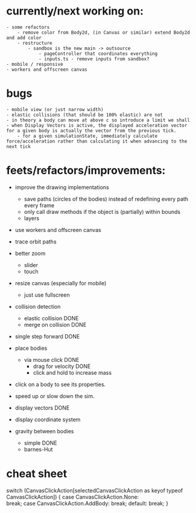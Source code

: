# currently/next working on:
    - some refactors
        - remove color from Body2d, (in Canvas or similar) extend Body2d and add color
        - restructure
            - sandbox is the new main -> outsource
                - pageController that coordinates everything
                - inputs.ts - remove inputs from sandbox? 
    - mobile / responsive
    - workers and offscreen canvas

# bugs
    - mobile view (or just narrow width)
    - elastic collisions (that should be 100% elastic) are not
    - in theory a body can move at above c so introduce a limit we shall
    - when Display Vectors is active, the displayed acceleration vector for a given body is actually the vector from the previous tick.
        - for a given simulationState, immediately calculate force/acceleration rather than calculating it when advancing to the next tick

# feets/refactors/improvements:
- improve the drawing implementations
    - save paths (circles of the bodies) instead of redefining every path every frame
    - only call draw methods if the object is (partially) within bounds
    - layers

- use workers and offscreen canvas

- trace orbit paths

- better zoom
    - slider
    - touch

- resize canvas (especially for mobile)
    - just use fullscreen

- collision detection
    - elastic collision DONE
    - merge on collision DONE
- single step forward DONE
- place bodies
    - via mouse click DONE
        - drag for velocity DONE
        - click and hold to increase mass
- click on a body to see its properties.
- speed up or slow down the sim.
- display vectors DONE
- display coordinate system
- gravity between bodies
    - simple DONE
    - barnes-Hut

# cheat sheet
switch (CanvasClickAction[selectedCanvasClickAction as keyof typeof CanvasClickAction]) {
        case CanvasClickAction.None:  
            break;
        case CanvasClickAction.AddBody:
            break;
        default:
            break;
    }

